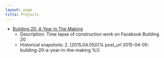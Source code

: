```yaml
---
layout: page
title: Projects
---
```


* [Building 20: A Year In The Making](/projects/building20/)
    * Description: Time lapse of construction work on Facebook Building 20
    * Historical snapshots:
        2. [2015.04.05]({% post_url 2015-04-05-building-20-a-year-in-the-making %})
